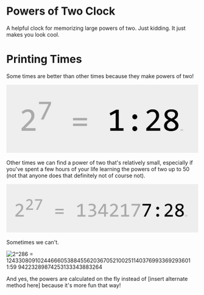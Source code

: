 # Powers of Two Clock
A helpful clock for memorizing large powers of two. Just kidding. It just makes
you look cool.

# Printing Times
Some times are better than other times because they make powers of two!

![2^7 = 1:28](/screenshots/powersoftwoclock-small.png?raw=true)

Other times we can find a power of two that's relatively small, especially if
you've spent a few hours of your life learning the powers of two up to 50 (not
that anyone does that definitely not of course not).

![2^27 = 134217 7:28](/screenshots/powersoftwoclock.png?raw=true)

Sometimes we can't.

![2^286 = 1243308091024466605388455620367052100251140376993369293601 1:59
94223289874253133343883264](/screenshots/powersoftwoclock-bigger.png?raw=true)

And yes, the powers are calculated on the fly instead of [insert alternate
method here] because it's more fun that way!
